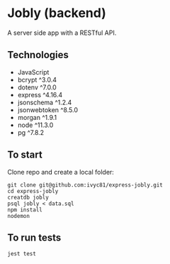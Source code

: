 # Jobly (backend)
A server side app with a RESTful API.<br/>

## Technologies
* JavaScript
* bcrypt ^3.0.4
* dotenv ^7.0.0
* express ^4.16.4
* jsonschema ^1.2.4
* jsonwebtoken ^8.5.0
* morgan ^1.9.1
* node ^11.3.0
* pg ^7.8.2

## To start
Clone repo and create a local folder:
```
git clone git@github.com:ivyc81/express-jobly.git
cd express-jobly
creatdb jobly
psql jobly < data.sql
npm install
nodemon
```

## To run tests
```
jest test
```

